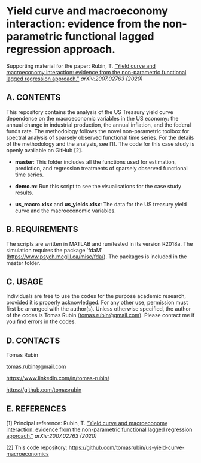 # Yield curve and macroeconomy interaction: evidence from the non-parametric functional lagged regression approach.
Supporting material for the paper: Rubin, T. ["Yield curve and macroeconomy interaction: evidence from the non-parametric functional lagged regression approach."](https://arxiv.org/abs/2007.02763) *arXiv:2007.02763 (2020)*


A. CONTENTS
-----------

This repository contains the analysis of the US Treasury yield curve dependence on the macroeconomic variables
in the US economy: the annual change in industrial production, the annual inflation, and the federal
funds rate. The methodology follows the novel non-parametric toolbox for spectral analysis of sparsely
observed functional time series. For the details of the methodology and the analysis, see [1]. The code
for this case study is openly available on GitHub [2].

- **master**:
This folder includes all the functions used for estimation, prediction, and regression treatments of sparsely observed functional time series.

- **demo.m**:
Run this script to see the visualisations for the case study results.

- **us_macro.xlsx** and **us_yields.xlsx**:
The data for the US treasury yield curve and the macroeconomic variables.
	

B. REQUIREMENTS
---------------

The scripts are written in MATLAB and run/tested in its version R2018a.
The simulation requires the package 'fdaM' (https://www.psych.mcgill.ca/misc/fda/). The packages is included in the master folder.

C. USAGE
--------

Individuals are free to use the codes for the purpose academic research, provided it is properly acknowledged. For any other use, permission must first be arranged with the author(s). Unless otherwise specified, the author of the codes is Tomas Rubin (tomas.rubin@gmail.com). Please contact me if you find errors in the codes.


D. CONTACTS
------------------
Tomas Rubin

tomas.rubin@gmail.com

https://www.linkedin.com/in/tomas-rubin/

https://github.com/tomasrubin


E. REFERENCES
----------------

[1] Principal reference: Rubin, T. ["Yield curve and macroeconomy interaction: evidence from the non-parametric functional lagged regression approach."](https://arxiv.org/abs/2007.02763) *arXiv:2007.02763 (2020)*

	

[2] This code repository:
https://github.com/tomasrubin/us-yield-curve-macroeconomics

	
